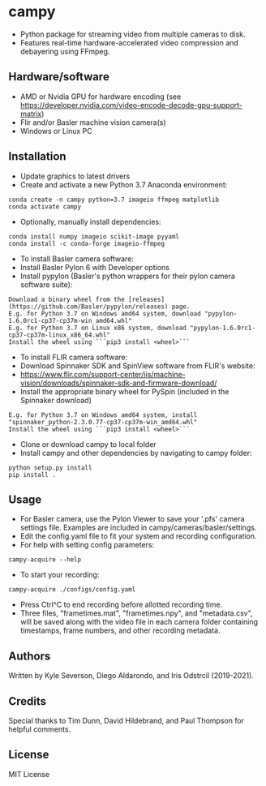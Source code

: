 # campy
- Python package for streaming video from multiple cameras to disk. 
- Features real-time hardware-accelerated video compression and debayering using FFmpeg.

## Hardware/software
- AMD or Nvidia GPU for hardware encoding (see https://developer.nvidia.com/video-encode-decode-gpu-support-matrix)
- Flir and/or Basler machine vision camera(s)
- Windows or Linux PC

## Installation
- Update graphics to latest drivers
- Create and activate a new Python 3.7 Anaconda environment:
```
conda create -n campy python=3.7 imageio ffmpeg matplotlib
conda activate campy
```
- Optionally, manually install dependencies:
```
conda install numpy imageio scikit-image pyyaml
conda install -c conda-forge imageio-ffmpeg
```
- To install Basler camera software:
- Install Basler Pylon 6 with Developer options
- Install pypylon (Basler's python wrappers for their pylon camera software suite):
```
Download a binary wheel from the [releases](https://github.com/Basler/pypylon/releases) page.
E.g. for Python 3.7 on Windows amd64 system, download "pypylon-1.6.0rc1-cp37-cp37m-win_amd64.whl"
E.g. for Python 3.7 on Linux x86 system, download "pypylon-1.6.0rc1-cp37-cp37m-linux_x86_64.whl"
Install the wheel using ```pip3 install <wheel>```
```
- To install FLIR camera software:
- Download Spinnaker SDK and SpinView software from FLIR's website: 
- https://www.flir.com/support-center/iis/machine-vision/downloads/spinnaker-sdk-and-firmware-download/
- Install the appropriate binary wheel for PySpin (included in the Spinnaker download)
```
E.g. for Python 3.7 on Windows amd64 system, install "spinnaker_python-2.3.0.77-cp37-cp37m-win_amd64.whl"
Install the wheel using ```pip3 install <wheel>```
```
- Clone or download campy to local folder
- Install campy and other dependencies by navigating to campy folder:
```
python setup.py install
pip install .
```

## Usage
- For Basler camera, use the Pylon Viewer to save your '.pfs' camera settings file. Examples are included in campy/cameras/basler/settings.
- Edit the config.yaml file to fit your system and recording configuration.
- For help with setting config parameters:
```
campy-acquire --help
```
- To start your recording:
```
campy-acquire ./configs/config.yaml
```
- Press Ctrl^C to end recording before allotted recording time.
- Three files, "frametimes.mat", "frametimes.npy", and "metadata.csv", will be saved along with the video file in each camera folder containing timestamps, frame numbers, and other recording metadata.

## Authors
Written by Kyle Severson, Diego Aldarondo, and Iris Odstrcil (2019-2021).

## Credits
Special thanks to Tim Dunn, David Hildebrand, and Paul Thompson for helpful comments.

## License
MIT License

